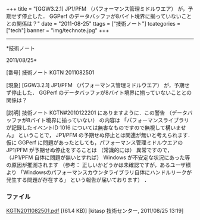 ﻿+++
title = "[GGW3.2.1] JP1/PFM （パフォーマンス管理ミドルウエア） が，予期せず停止した． GGPerf のデータバッファが8バイト境界に揃っていないこととの関係は？"
date = "2011-08-25"
ttags = ["技術ノート"]
tcategories = ["tech"]
banner = "img/technote.jpg"
+++

-----------------------------------------------------------------------------------------------------------------------------

*技術ノート

2011/08/25*


[番号]
技術ノート KGTN 2011082501

[現象]
[GGW3.2.1] JP1/PFM （パフォーマンス管理ミドルウエア）
が，予期せず停止した． GGPerf
のデータバッファが8バイト境界に揃っていないこととの関係は？

[説明]
技術ノート KGTN#2010122201 にありますように．この警告
（データバッファが8バイト境界に揃っていない） の内容は
「パフォーマンスライブラリが記録したイベントID 1016
については無害なものですので無視して構いません」 ということで， JP1/PFM
の予期せぬ停止とは関連が無いと考えられます．仮に GGPerf
に問題があったとしても，パフォーマンス管理ミドルウエアのJP1/PFM
が予期せぬ停止をすることは （常識的には） 異常ですので， （JP1/PFM
自体に問題が無いとすれば） Windows
が不安定な状況にあった等の原因が推測されます （参考：
正しいかどうかは未確認ですが，あるユーザ様より
「Windowsのパフォーマンスカウンタライブラリ自体にハンドルリークが発生する問題が存在する」
という報告が届いております） ．


### ファイル

 
 


[KGTN2011082501.pdf](http://techreport.kitasp.net/attachments/download/603/KGTN2011082501.pdf)
 [(61.4 KB)] [kitasp 技術センター, 2011/08/25
13:19]


 


 

